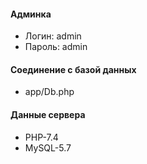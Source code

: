#### Админка

- Логин: admin
- Пароль: admin


#### Соединение с базой данных

- app/Db.php


#### Данные сервера

- PHP-7.4
- MySQL-5.7